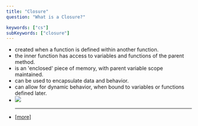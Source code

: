 ```yaml
---
title: "Closure"
question: "What is a Closure?"

keywords: ["cs"]
subKeywords: ["closure"]
---
```


<ul class='list-disc marker:text-white'>
<li>created when a function is defined within another function.</li>
<li>the inner function has access to variables and functions of the parent method.</li>
<li>is an 'enclosed' piece of memory, with parent variable scope maintained.</li>
<li>can be used to encapsulate data and behavior.</li>
<li>can allow for dynamic behavior, when bound to variables or functions defined later.</li>
<li><image src="/images/questions/closure.png"/></li>
<hr>
<li><a class="text-blue-500" href="https://www.youtube.com/watch?v=jHd0FczIjAE">[more]</a></li>
</ul>
